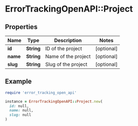 # ErrorTrackingOpenAPI::Project

## Properties

| Name | Type | Description | Notes |
| ---- | ---- | ----------- | ----- |
| **id** | **String** | ID of the project | [optional] |
| **name** | **String** | Name of the project | [optional] |
| **slug** | **String** | Slug of the project | [optional] |

## Example

```ruby
require 'error_tracking_open_api'

instance = ErrorTrackingOpenAPI::Project.new(
  id: null,
  name: null,
  slug: null
)
```

